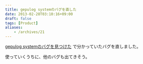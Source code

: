 ```yaml
---
title: gepulog systemのバグを直した
date: 2013-02-28T03:10:16+09:00
draft: false
tags: [Product]
aliases:
    - /archives/21
---
```


[gepulog systemのバグを見つけた](http://blog.gepuro.net/archives/19) で分かっていたバグを直しました。



使っていくうちに、他のバグも出てきそう。


